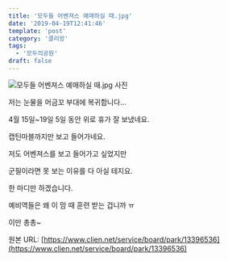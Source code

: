 ```yaml
---
title: '모두들 어벤져스 예매하실 때.jpg'
date: '2019-04-19T12:41:46'
template: 'post'
category: '클리앙'
tags: 
  - '모두의공원'
draft: false
---
```


![모두들 어벤져스 예매하실 때.jpg 사진](https://cdn.clien.net/web/api/file/F01/8340113/cbea171ffd0e8.png?w=780&h=30000)

저는 눈물을 머금꼬 부대에 복귀합니다...

  

4월 15일~19일 5일 동안 위로 휴가 잘 보냈네요.

  

캡틴마블까지만 보고 들어가네요.

  

저도 어벤져스를 보고 들어가고 싶었지만

  

군필이라면 못 보는 이유를 다 아실 테지요.

  

한 마디만 하겠습니다.

  

예비역들은 왜 이 맘 때 훈련 받는 겁니까 ㅠ

  

이만 총총~

원본 URL: [https://www.clien.net/service/board/park/13396536](https://www.clien.net/service/board/park/13396536)